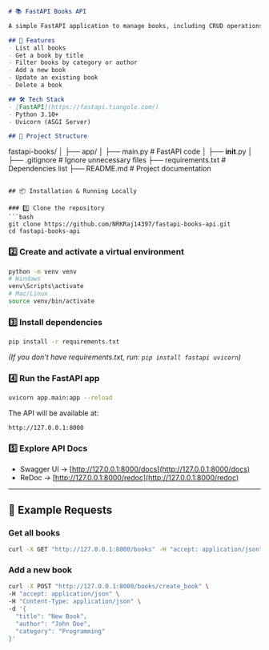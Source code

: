 ```markdown
# 📚 FastAPI Books API

A simple FastAPI application to manage books, including CRUD operations (Create, Read, Update, Delete).

## 🚀 Features
- List all books
- Get a book by title
- Filter books by category or author
- Add a new book
- Update an existing book
- Delete a book

## 🛠 Tech Stack
- [FastAPI](https://fastapi.tiangolo.com/)
- Python 3.10+
- Uvicorn (ASGI Server)

## 📂 Project Structure
```

fastapi-books/
│
├── app/
│   ├── main.py              # FastAPI code
│   ├── **init**.py
│
├── .gitignore               # Ignore unnecessary files
├── requirements.txt         # Dependencies list
├── README.md                # Project documentation

````

## 📦 Installation & Running Locally

### 1️⃣ Clone the repository
```bash
git clone https://github.com/NRKRaj14397/fastapi-books-api.git
cd fastapi-books-api
````

### 2️⃣ Create and activate a virtual environment

```bash
python -m venv venv
# Windows
venv\Scripts\activate
# Mac/Linux
source venv/bin/activate
```

### 3️⃣ Install dependencies

```bash
pip install -r requirements.txt
```

*(If you don’t have requirements.txt, run: `pip install fastapi uvicorn`)*

### 4️⃣ Run the FastAPI app

```bash
uvicorn app.main:app --reload
```

The API will be available at:

```
http://127.0.0.1:8000
```

### 5️⃣ Explore API Docs

* Swagger UI → [http://127.0.0.1:8000/docs](http://127.0.0.1:8000/docs)
* ReDoc → [http://127.0.0.1:8000/redoc](http://127.0.0.1:8000/redoc)

---

## 📌 Example Requests

### Get all books

```bash
curl -X GET "http://127.0.0.1:8000/books" -H "accept: application/json"
```

### Add a new book

```bash
curl -X POST "http://127.0.0.1:8000/books/create_book" \
-H "accept: application/json" \
-H "Content-Type: application/json" \
-d '{
  "title": "New Book",
  "author": "John Doe",
  "category": "Programming"
}'
```
